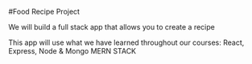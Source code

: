 #Food Recipe Project

We will build a full stack app that allows you to create a recipe 

This app will use what we have learned throughout our courses: React, Express, Node & Mongo MERN STACK

